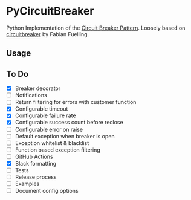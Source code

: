 # PyCircuitBreaker

Python Implementation of the [Circuit Breaker Pattern](https://martinfowler.com/bliki/CircuitBreaker.html). Loosely based on [circuitbreaker](https://github.com/fabfuel/circuitbreaker) by Fabian Fuelling.

## Usage

## To Do

- [x] Breaker decorator
- [ ] Notifications
- [ ] Return filtering for errors with customer function
- [x] Configurable timeout
- [x] Configurable failure rate
- [x] Configurable success count before reclose
- [ ] Configurable error on raise
- [ ] Default exception when breaker is open
- [ ] Exception whitelist & blacklist
- [ ] Function based exception filtering
- [ ] GitHub Actions
- [x] Black formatting
- [ ] Tests
- [ ] Release process
- [ ] Examples
- [ ] Document config options